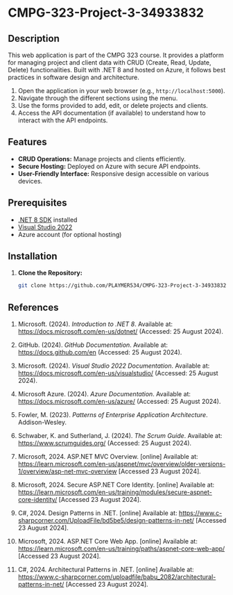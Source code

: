 # CMPG-323-Project-3-34933832
## Description
This web application is part of the CMPG 323 course. It provides a platform for managing project and client data with CRUD (Create, Read, Update, Delete) functionalities. Built with .NET 8 and hosted on Azure, it follows best practices in software design and architecture.

1. Open the application in your web browser (e.g., `http://localhost:5000`).
2. Navigate through the different sections using the menu.
3. Use the forms provided to add, edit, or delete projects and clients.
4. Access the API documentation (if available) to understand how to interact with the API endpoints.

## Features
- **CRUD Operations:** Manage projects and clients efficiently.
- **Secure Hosting:** Deployed on Azure with secure API endpoints.
- **User-Friendly Interface:** Responsive design accessible on various devices.
## Prerequisites
- [.NET 8 SDK](https://dotnet.microsoft.com/download) installed
- [Visual Studio 2022](https://visualstudio.microsoft.com/) 
- Azure account (for optional hosting)
## Installation
1. **Clone the Repository:**
   ```bash
   git clone https://github.com/PLAYMER534/CMPG-323-Project-3-34933832.git


## References

1. Microsoft. (2024). *Introduction to .NET 8*. Available at: https://docs.microsoft.com/en-us/dotnet/ (Accessed: 25 August 2024).

2. GitHub. (2024). *GitHub Documentation*. Available at: https://docs.github.com/en (Accessed: 25 August 2024).

3. Microsoft. (2024). *Visual Studio 2022 Documentation*. Available at: https://docs.microsoft.com/en-us/visualstudio/ (Accessed: 25 August 2024).

4. Microsoft Azure. (2024). *Azure Documentation*. Available at: https://docs.microsoft.com/en-us/azure/ (Accessed: 25 August 2024).

5. Fowler, M. (2023). *Patterns of Enterprise Application Architecture*. Addison-Wesley.

6. Schwaber, K. and Sutherland, J. (2024). *The Scrum Guide*. Available at: https://www.scrumguides.org/ (Accessed: 25 August 2024).

7. Microsoft, 2024. ASP.NET MVC Overview. [online] Available at: https://learn.microsoft.com/en-us/aspnet/mvc/overview/older-versions-1/overview/asp-net-mvc-overview [Accessed 23 August 2024].

8. Microsoft, 2024. Secure ASP.NET Core Identity. [online] Available at: https://learn.microsoft.com/en-us/training/modules/secure-aspnet-core-identity/ [Accessed 23 August 2024].

9. C#, 2024. Design Patterns in .NET. [online] Available at: https://www.c-sharpcorner.com/UploadFile/bd5be5/design-patterns-in-net/ [Accessed 23 August 2024].

10. Microsoft, 2024. ASP.NET Core Web App. [online] Available at: https://learn.microsoft.com/en-us/training/paths/aspnet-core-web-app/ [Accessed 23 August 2024].

11. C#, 2024. Architectural Patterns in .NET. [online] Available at: https://www.c-sharpcorner.com/uploadfile/babu_2082/architectural-patterns-in-net/ [Accessed 23 August 2024].
